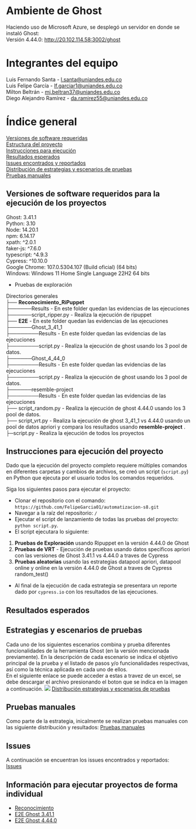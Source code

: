 # Ambiente de Ghost
Haciendo uso de Microsoft Azure, se desplegó un servidor en donde se instaló Ghost:<br>
Versión 4.44.0: http://20.102.114.58:3002/ghost <br>

# Integrantes del equipo 

Luis Fernando Santa - l.santa@uniandes.edu.co<br>
Luis Felipe García - lf.garciar1@uniandes.edu.co <br>
Milton Beltrán - mj.beltran37@uniandes.edu.co <br>
Diego Alejandro Ramírez - da.ramirez55@uniandes.edu.co

# Índice general

[Versiones de software requeridas](#versiones-de-software-requeridos-para-la-ejecución-de-los-proyectos)<br>
[Estructura del proyecto](#estructura-del-proyecto)<br>
[Instrucciones para ejecución](#instrucciones-para-ejecución-del-proyecto)<br>
[Resultados esperados](#resultados-esperados)<br>
[Issues encontrados y reportados](#issues)<br>
[Distribución de estrategias y escenarios de pruebas](#estrategias-y-escenarios-de-pruebas) <br>
[Pruebas manuales](#pruebas-manuales) <br>


## Versiones de software requeridos para la ejecución de los proyectos

Ghost: 3.41.1<br>
Python: 3.10 <br>
Node: 14.20.1 <br>
npm: 6.14.17 <br>
xpath: ^2.0.1 <br>
faker-js: ^7.6.0 <br>
typescript: ^4.9.3<br>
Cypress: ^10.10.0 <br>
Google Chrome: 107.0.5304.107 (Build oficial) (64 bits) <br>
Windows: Windows 11 Home Single Language 22H2 64 bits <br>


* Pruebas de exploración


Directorios generales<br>
├── **Reconocimiento_RiPuppet** <br>
├──────Results - En este folder quedan las evidencias de las ejecuciones <br>
├──────script_ripper.py - Realiza la ejecución de ripuppet<br>
├── **E2E** - En este folder quedan las evidencias de las ejecuciones <br>
├──────Ghost_3_41_1<br>
├────────Results - En este folder quedan las evidencias de las ejecuciones <br>
├────────script.py - Realiza la ejecución de ghost usando los 3 pool de datos.<br>
├──────Ghost_4_44_0<br>
├────────Results - En este folder quedan las evidencias de las ejecuciones <br>
├────────script.py - Realiza la ejecución de ghost usando los 3 pool de datos.<br>
├──────resemble-project<br>
├────────Results - En este folder quedan las evidencias de las ejecuciones <br>
├── script_random.py - Realiza la ejecución de ghost 4.44.0 usando los 3 pool de datos.<br>
├── script_vrt.py - Realiza la ejecución de ghost 3_41_1 vs 4.44.0 usando un pool de datos apriori y compara los resultados usando **resemble-project** .<br>
├─script.py - Realiza la ejecución de todos los proyectos<br>
## Instrucciones para ejecución del proyecto
Dado que la ejecución del proyecto completo requiere múltiples comandos en diferentes carpetas y cambios de archivos, se creó un script (`script.py`) en Python que ejecuta por el usuario todos los comandos requeridos.

Siga los siguientes pasos para ejecutar el proyecto: <br>
* Clonar el repositorio con el comando: `https://github.com/FelipeGarcia01/automatizacion-s8.git`
* Navegar a la raíz del repositorio: `/`
* Ejecutar el script de lanzamiento de todas las pruebas del proyecto: `python script.py`. 
* El script ejecutara lo siguiente:

1. **Pruebas de Exploración** usando Ripuppet en la versión 4.44.0 de Ghost
2. **Pruebas de VRT** - Ejecución de pruebas usando datos specificos apriori con las versiones de Ghost 3.41.1 vs 4.44.0 a traves de Cypress
3. **Pruebas aleatorias** usando las estrategias datapool apriori, datapool online y online en  la versión 4.44.0 de Ghost a traves de Cypress
random_test()  
* Al final de la ejecución de cada estrategia se presentara un reporte dado por `cypress.io` con los resultados de las ejecuciones.

## Resultados esperados

## Estrategias y escenarios de pruebas
Cada uno de los siguientes escenarios combina y prueba diferentes funcionalidades de la herramienta Ghost (en la versión mencionada previamente).
En la descripción de cada escenario se indica el objetivo principal de la prueba y el listado de pasos y/o funcionalidades respectivas, así como la técnica aplicada en cada uno de ellos.<br>
En el siguiente enlace se puede acceder a estas a travez de un excel, se debe descargar el archivo presionando el boton que se indica en la imagen a continuación.
![](distribucion.png)
[Distribución estrategias y escenarios de pruebas](https://github.com/FelipeGarcia01/automatizacion-s8/blob/main/Distribucion%20de%20estrategias%20y%20escenarios%20de%20pruebas.xlsx)<br>


## Pruebas manuales
Como parte de la estrategia, inicalmente se realizan pruebas manuales con las siguiente distribución y resultados:
[Pruebas manuales]()

## Issues
A continuación se encuentran los issues encontrados y reportados: <br>
[Issues](https://github.com/FelipeGarcia01/automatizacion-s8/issues)<br>

## Información para ejecutar proyectos de forma individual
* [Reconocimiento](Reconocimiento_RiPuppet/README.md)
* [E2E Ghost 3.41.1](E2E/Ghost_3_41_1/README.md)
* [E2E Ghost 4.44.0](E2E/Ghost_4_44_0/README.md)
